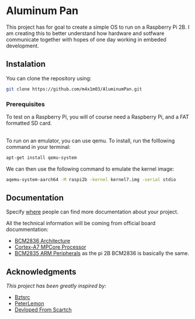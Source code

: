 # Aluminum Pan

This project has for goal to create a simple OS to run on a Raspberry Pi 2B. I am creating this to better understand how hardware and sotfware communicate together with hopes of one day working in embeded development.

## Instalation

You can clone the repository using:
```bash
git clone https://github.com/m4x1m03/AluminumPan.git
```

### Prerequisites

To test on a Raspberry Pi, you will of course need a Raspberry Pi, and a FAT formatted SD card. 

\
To run on an emulator, you can use qemu. To install, run the folllowing command in your terminal:

```bash
apt-get install qemu-system
```

We can then use the following command to emulate the kernel image:

```bash
aqemu-system-aarch64 -M raspi2b -kernel kernel7.img -serial stdio
```


## Documentation

Specify [where](https://es.wikipedia.org/wiki/Wikipedia:Portada) people can find more documentation about your project.

All the technical information will be coming from official board docummentation:

* [BCM2836 Architecture](https://datasheets.raspberrypi.com/bcm2836/bcm2836-peripherals.pdf)
* [Cortex-A7 MPCore Processor](https://developer.arm.com/documentation/ddi0464/f/?lang=en)
* [BCM2835 ARM Peripherals](https://www.raspberrypi.org/app/uploads/2012/02/BCM2835-ARM-Peripherals.pdf) as the pi 2B BCM2836 is basically the same.

## Acknowledgments

_This project has been greatly inspired by:_

* [Bztsrc](https://github.com/bztsrc/raspi3-tutorial)
* [PeterLemon](https://github.com/PeterLemon/RaspberryPi)
* [Devloped From Scartch](https://www.youtube.com/@DevelopedFromScratch)
